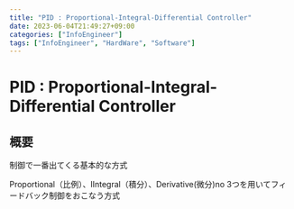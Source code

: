 ```yaml
---
title: "PID : Proportional-Integral-Differential Controller"
date: 2023-06-04T21:49:27+09:00
categories: ["InfoEngineer"]
tags: ["InfoEngineer", "HardWare", "Software"]
---
```

# PID : Proportional-Integral-Differential Controller

## 概要

制御で一番出てくる基本的な方式

Proportional（比例）、IIntegral（積分）、Derivative(微分)no
3つを用いてフィードバック制御をおこなう方式